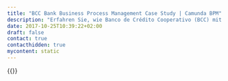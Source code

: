 ```yaml
---
title: "BCC Bank Business Process Management Case Study | Camunda BPM"
description: "Erfahren Sie, wie Banco de Crédito Cooperativo (BCC) mit Camunda die Geschäftsprozessautomatisierung organisiert und die Effizienz im Unternehmen gesteigert hat. Camunda ist der Marktführer für Workflow-Automatisierung basierend auf Java und BPMN 2.0."
date: 2017-10-25T10:39:22+02:00
draft: false
contact: true
contacthidden: true
mycontent: static
---
```

{{<case-study-single
company="Banco de Crédito Cooperativo (BCC)"
companydescription="<p>The Banco de Crédito Cooperativo (BCC) was formed by 32 rural Banks, being Cajamar its main shareholder: </p><ul><li>The 19 rural Banks that are currently part of the Cooperative Group Cajamar are: Cajamar, Caixa Rural Torrent, Caixa Rural de Vila-real, Caixaltea, Caixa Rural Burriana, Caixacallosa, Caixapetrer, Caixa Rural Nules, Caixa San Vicent de Vall d'Uixó, Caja Rural de Cheste, Caixalqueries, Caixa Rural d'Alginet, Caja Rural de Villar, Caixa Rural Vilavella, Caixaturís, Caixa Albalat, Caixa Rural de Almenara, Caixa Rural Vilafamés and Caixa Rural Xilxes.</li><li>And other 13 rural Banks from Extremadura, Andalusia, Castilla-La Mancha, Catalonia and Community of Valencia that, not being integrated in the Cooperative Group Cajamar, are shareholders of BCC and receive the same financial services required: the six entities of the Group Solventia (Almendralejo, Utrera, Baena, Cañete de las Torres, Nueva Carteya y Adamuz), Caja Rural de Castilla-La Mancha, Caixa Guissona and the rural banks of La Vall d'Uixó, Almassora, Benicarló, Vinaròs and Les Coves de Vinroma. </li></ul><p>The BCC assume the management of the Cooperative Group Cajamar, taking the responsibility for its working, setting commercial policies, procedures and risks controls; treasury management, as well as the issues of financial instruments, commercial plan and budget elaboration. For this, the BCC prepares and submits the consolidated annual accounts and assume the duties derived from the relationships with the supervisory bodies and the markets. Likewise, it ensures the compliance and improvement of the standards of corporate government of the Group, adapting them to the best practices. </p><p>The Banco de Crédito Cooperativo acts in the market through the 1,258 branches of the rural banks of the Cooperative Group Cajamar.</p>"
customerquote=""
teaser=""
usecase=""
videolink=""
logo="//images.ctfassets.net/vpidbgnakfvf/5OiWYtk3TiUesoQK2EII8w/9078af8ed0961c10ba90de18d040f7ca/bcc.svg"
pdf=""
thumbnail="">}}